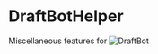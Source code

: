 # DraftBotHelper
Miscellaneous features for ![DraftBot](https://github.com/DraftBot-A-Discord-Adventure/DraftBot)